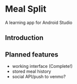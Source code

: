 # Meal Split
A learning app for Android Studio

## Introduction

## Planned features
- working interface (Complete!)
- stored meal history
- social API/push to venmo?
